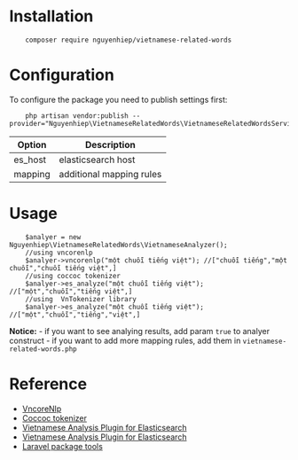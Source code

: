 # Installation

```shell
    composer require nguyenhiep/vietnamese-related-words
```

# Configuration

To configure the package you need to publish settings first:

```shell
    php artisan vendor:publish --provider="Nguyenhiep\VietnameseRelatedWords\VietnameseRelatedWordsServiceProvider"
```

Option | Description
--- | ---
es_host | elasticsearch host
mapping | additional mapping rules

# Usage

```phpt
    $analyer = new Nguyenhiep\VietnameseRelatedWords\VietnameseAnalyzer();
    //using vncorenlp
    $analyer->vncorenlp("một chuỗi tiếng việt"); //["chuỗi tiếng","một chuỗi","chuỗi tiếng việt",]
    //using coccoc tokenizer
    $analyer->es_analyze("một chuỗi tiếng việt"); //["một","chuỗi","tiếng việt",]
    //using  VnTokenizer library
    $analyer->es_analyze("một chuỗi tiếng việt"); //["một","chuỗi","tiếng","việt",]
```
**Notice:** 
    - if you want to see analying results, add param `true` to analyer construct
    - if you want to add more mapping rules, add them in `vietnamese-related-words.php`

# Reference

- [VncoreNlp](https://github.com/vncorenlp/VnCoreNLP)
- [Coccoc tokenizer](https://github.com/coccoc/coccoc-tokenizer)
- [Vietnamese Analysis Plugin for Elasticsearch](https://github.com/duydo/elasticsearch-analysis-vietnamese)
- [Vietnamese Analysis Plugin for Elasticsearch](https://github.com/duydo/elasticsearch-analysis-vietnamese/tree/vntokenizer)
- [Laravel package tools](https://github.com/spatie/laravel-package-tools)
